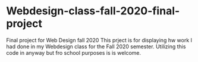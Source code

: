 # Webdesign-class-fall-2020-final-project
Final project for Web Design fall 2020 This prject is for displaying hw work I had done in my Webdesign class for the Fall 2020 semester. 
Utilizing this code in anyway but fro school purposes is is welcome.
